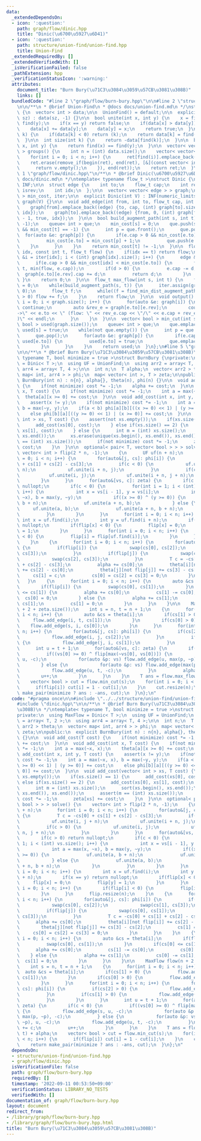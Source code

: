 ```yaml
---
data:
  _extendedDependsOn:
  - icon: ':question:'
    path: graph/flow/dinic.hpp
    title: "Dinic(\u6700\u5927\u6D41)"
  - icon: ':question:'
    path: structure/union-find/union-find.hpp
    title: Union-Find
  _extendedRequiredBy: []
  _extendedVerifiedWith: []
  _isVerificationFailed: false
  _pathExtension: hpp
  _verificationStatusIcon: ':warning:'
  attributes:
    document_title: "Burn Bury(\u71C3\u3084\u3059\u57CB\u3081\u308B)"
    links: []
  bundledCode: "#line 2 \"graph/flow/burn-bury.hpp\"\n\n#line 2 \"structure/union-find/union-find.hpp\"\
    \n\n/**\n * @brief Union-Find\n * @docs docs/union-find.md\n */\nstruct UnionFind\
    \ {\n  vector< int > data;\n\n  UnionFind() = default;\n\n  explicit UnionFind(size_t\
    \ sz) : data(sz, -1) {}\n\n  bool unite(int x, int y) {\n    x = find(x), y =\
    \ find(y);\n    if(x == y) return false;\n    if(data[x] > data[y]) swap(x, y);\n\
    \    data[x] += data[y];\n    data[y] = x;\n    return true;\n  }\n\n  int find(int\
    \ k) {\n    if(data[k] < 0) return (k);\n    return data[k] = find(data[k]);\n\
    \  }\n\n  int size(int k) {\n    return -data[find(k)];\n  }\n\n  bool same(int\
    \ x, int y) {\n    return find(x) == find(y);\n  }\n\n  vector< vector< int >\
    \ > groups() {\n    int n = (int) data.size();\n    vector< vector< int > > ret(n);\n\
    \    for(int i = 0; i < n; i++) {\n      ret[find(i)].emplace_back(i);\n    }\n\
    \    ret.erase(remove_if(begin(ret), end(ret), [&](const vector< int > &v) {\n\
    \      return v.empty();\n    }), end(ret));\n    return ret;\n  }\n};\n#line\
    \ 1 \"graph/flow/dinic.hpp\"\n/**\n * @brief Dinic(\u6700\u5927\u6D41)\n * @docs\
    \ docs/dinic.md\n */\ntemplate< typename flow_t >\nstruct Dinic {\n  const flow_t\
    \ INF;\n\n  struct edge {\n    int to;\n    flow_t cap;\n    int rev;\n    bool\
    \ isrev;\n    int idx;\n  };\n\n  vector< vector< edge > > graph;\n  vector< int\
    \ > min_cost, iter;\n\n  explicit Dinic(int V) : INF(numeric_limits< flow_t >::max()),\
    \ graph(V) {}\n\n  void add_edge(int from, int to, flow_t cap, int idx = -1) {\n\
    \    graph[from].emplace_back((edge) {to, cap, (int) graph[to].size(), false,\
    \ idx});\n    graph[to].emplace_back((edge) {from, 0, (int) graph[from].size()\
    \ - 1, true, idx});\n  }\n\n  bool build_augment_path(int s, int t) {\n    min_cost.assign(graph.size(),\
    \ -1);\n    queue< int > que;\n    min_cost[s] = 0;\n    que.push(s);\n    while(!que.empty()\
    \ && min_cost[t] == -1) {\n      int p = que.front();\n      que.pop();\n    \
    \  for(auto &e: graph[p]) {\n        if(e.cap > 0 && min_cost[e.to] == -1) {\n\
    \          min_cost[e.to] = min_cost[p] + 1;\n          que.push(e.to);\n    \
    \    }\n      }\n    }\n    return min_cost[t] != -1;\n  }\n\n  flow_t find_min_dist_augment_path(int\
    \ idx, const int t, flow_t flow) {\n    if(idx == t) return flow;\n    for(int\
    \ &i = iter[idx]; i < (int) graph[idx].size(); i++) {\n      edge &e = graph[idx][i];\n\
    \      if(e.cap > 0 && min_cost[idx] < min_cost[e.to]) {\n        flow_t d = find_min_dist_augment_path(e.to,\
    \ t, min(flow, e.cap));\n        if(d > 0) {\n          e.cap -= d;\n        \
    \  graph[e.to][e.rev].cap += d;\n          return d;\n        }\n      }\n   \
    \ }\n    return 0;\n  }\n\n  flow_t max_flow(int s, int t) {\n    flow_t flow\
    \ = 0;\n    while(build_augment_path(s, t)) {\n      iter.assign(graph.size(),\
    \ 0);\n      flow_t f;\n      while((f = find_min_dist_augment_path(s, t, INF))\
    \ > 0) flow += f;\n    }\n    return flow;\n  }\n\n  void output() {\n    for(int\
    \ i = 0; i < graph.size(); i++) {\n      for(auto &e: graph[i]) {\n        if(e.isrev)\
    \ continue;\n        auto &rev_e = graph[e.to][e.rev];\n        cout << i << \"\
    ->\" << e.to << \" (flow: \" << rev_e.cap << \"/\" << e.cap + rev_e.cap << \"\
    )\" << endl;\n      }\n    }\n  }\n\n  vector< bool > min_cut(int s) {\n    vector<\
    \ bool > used(graph.size());\n    queue< int > que;\n    que.emplace(s);\n   \
    \ used[s] = true;\n    while(not que.empty()) {\n      int p = que.front();\n\
    \      que.pop();\n      for(auto &e: graph[p]) {\n        if(e.cap > 0 and not\
    \ used[e.to]) {\n          used[e.to] = true;\n          que.emplace(e.to);\n\
    \        }\n      }\n    }\n    return used;\n  }\n};\n#line 5 \"graph/flow/burn-bury.hpp\"\
    \n\n/**\n * @brief Burn Bury(\u71C3\u3084\u3059\u57CB\u3081\u308B)\n */\ntemplate<\
    \ typename T, bool minimize = true >\nstruct BurnBury {\nprivate:\n  using MaxFlow\
    \ = Dinic< T >;\n  using UF = UnionFind;\n  using arr2 = array< T, 2 >;\n  using\
    \ arr4 = array< T, 4 >;\n\n  int n;\n  T alpha;\n  vector< arr2 > theta;\n  vector<\
    \ map< int, arr4 > > phi;\n  map< vector< int >, T > zeta;\n\npublic:\n  explicit\
    \ BurnBury(int n) : n{n}, alpha{}, theta(n), phi(n) {}\n\n  void add_cost(T cost)\
    \ {\n    if(not minimize) cost *= -1;\n    alpha += cost;\n  }\n\n  void add_cost(int\
    \ x, T cost) {\n    if(not minimize) cost *= -1;\n    int a = max(~x, x);\n  \
    \  theta[a][x >= 0] += cost;\n  }\n\n  void add_cost(int x, int y, T cost) {\n\
    \    assert(x != y);\n    if(not minimize) cost *= -1;\n    int a = max(~x, x),\
    \ b = max(~y, y);\n    if(a < b) phi[a][b][((x >= 0) << 1) | (y >= 0)] += cost;\n\
    \    else phi[b][a][((y >= 0) << 1) | (x >= 0)] += cost;\n  }\n\n  void add_cost(vector<\
    \ int > xs, T cost) {\n    assert(not xs.empty());\n    if(xs.size() == 1) {\n\
    \      add_cost(xs[0], cost);\n    } else if(xs.size() == 2) {\n      add_cost(xs[0],\
    \ xs[1], cost);\n    } else {\n      int m = (int) xs.size();\n      sort(xs.begin(),\
    \ xs.end());\n      xs.erase(unique(xs.begin(), xs.end()), xs.end());\n      assert(m\
    \ == (int) xs.size());\n      if(not minimize) cost *= -1;\n      zeta[xs] +=\
    \ cost;\n    }\n  }\n\n  optional< pair< T, vector< bool > > > solve() {\n   \
    \ vector< int > flip(2 * n, -1);\n    {\n      UF uf(n + n);\n      for(int i\
    \ = 0; i < n; i++) {\n        for(auto&[j, cs]: phi[i]) {\n          T c = -cs[0]\
    \ + cs[1] + cs[2] - cs[3];\n          if(c < 0) {\n            uf.unite(i, j +\
    \ n);\n            uf.unite(i + n, j);\n          }\n          if(c > 0) {\n \
    \           uf.unite(i, j);\n            uf.unite(i + n, j + n);\n          }\n\
    \        }\n      }\n      for(auto&[vs, c]: zeta) {\n        if(c > 0) return\
    \ nullopt;\n        if(c < 0) {\n          for(int i = 1; i < (int) vs.size();\
    \ i++) {\n            int x = vs[i - 1], y = vs[i];\n            int a = max(x,\
    \ ~x), b = max(y, ~y);\n            if((x >= 0) ^ (y >= 0)) {\n              uf.unite(a,\
    \ b + n);\n              uf.unite(a + n, b);\n            } else {\n         \
    \     uf.unite(a, b);\n              uf.unite(a + n, b + n);\n            }\n\
    \          }\n        }\n      }\n      for(int i = 0; i < n; i++) {\n       \
    \ int x = uf.find(i);\n        int y = uf.find(i + n);\n        if(x == y) return\
    \ nullopt;\n        if(flip[x] < 0) {\n          flip[x] = 0;\n          flip[y]\
    \ = 1;\n        }\n      }\n      for(int i = 0; i < n; i++) {\n        if(flip[i]\
    \ < 0) {\n          flip[i] = flip[uf.find(i)];\n        }\n      }\n      flip.resize(n);\n\
    \    }\n    {\n      for(int i = 0; i < n; i++) {\n        for(auto&[j, cs]: phi[i])\
    \ {\n          if(flip[i]) {\n            swap(cs[0], cs[2]);\n            swap(cs[1],\
    \ cs[3]);\n          }\n          if(flip[j]) {\n            swap(cs[0], cs[1]);\n\
    \            swap(cs[2], cs[3]);\n          }\n          T c = -cs[0] + cs[1]\
    \ + cs[2] - cs[3];\n          alpha += cs[0];\n          theta[i][not flip[i]]\
    \ += cs[2] - cs[0];\n          theta[j][not flip[j]] += cs[3] - cs[2];\n     \
    \     cs[1] = c;\n          cs[0] = cs[2] = cs[3] = 0;\n        }\n      }\n \
    \   }\n    {\n      for(int i = 0; i < n; i++) {\n        auto &cs = theta[i];\n\
    \        if(flip[i]) {\n          swap(cs[0], cs[1]);\n        }\n        if(cs[0]\
    \ <= cs[1]) {\n          alpha += cs[0];\n          cs[1] -= cs[0];\n        \
    \  cs[0] = 0;\n        } else {\n          alpha += cs[1];\n          cs[0] -=\
    \ cs[1];\n          cs[1] = 0;\n        }\n      }\n    }\n\n    MaxFlow flow(n\
    \ + 2 + zeta.size());\n    int s = n, t = n + 1;\n    {\n      for(int i = 0;\
    \ i < n; i++) {\n        auto &cs = theta[i];\n        if(cs[1] > 0) {\n     \
    \     flow.add_edge(i, t, cs[1]);\n        }\n        if(cs[0] > 0) {\n      \
    \    flow.add_edge(s, i, cs[0]);\n        }\n      }\n      for(int i = 0; i <\
    \ n; i++) {\n        for(auto&[j, cs]: phi[i]) {\n          if(cs[2] > 0) {\n\
    \            flow.add_edge(i, j, cs[2]);\n          }\n          if(cs[1] > 0)\
    \ {\n            flow.add_edge(j, i, cs[1]);\n          }\n        }\n      }\n\
    \      int u = t + 1;\n      for(auto&[vs, c]: zeta) {\n        if(c < 0) {\n\
    \          if((vs[0] >= 0) ^ flip[max(~vs[0], vs[0])]) {\n            flow.add_edge(s,\
    \ u, -c);\n            for(auto &p: vs) flow.add_edge(u, max(p, ~p), -c);\n  \
    \        } else {\n            for(auto &p: vs) flow.add_edge(max(p, ~p), u, -c);\n\
    \            flow.add_edge(u, t, -c);\n          }\n          alpha += c;\n  \
    \        u++;\n        }\n      }\n    }\n    T ans = flow.max_flow(s, t) + alpha;\n\
    \    vector< bool > cut = flow.min_cut(s);\n    for(int i = 0; i < n; i++) {\n\
    \      if(flip[i]) cut[i] = 1 - cut[i];\n    }\n    cut.resize(n);\n    return\
    \ make_pair(minimize ? ans : -ans, cut);\n  }\n};\n"
  code: "#pragma once\n\n#include \"../../structure/union-find/union-find.hpp\"\n\
    #include \"dinic.hpp\"\n\n/**\n * @brief Burn Bury(\u71C3\u3084\u3059\u57CB\u3081\
    \u308B)\n */\ntemplate< typename T, bool minimize = true >\nstruct BurnBury {\n\
    private:\n  using MaxFlow = Dinic< T >;\n  using UF = UnionFind;\n  using arr2\
    \ = array< T, 2 >;\n  using arr4 = array< T, 4 >;\n\n  int n;\n  T alpha;\n  vector<\
    \ arr2 > theta;\n  vector< map< int, arr4 > > phi;\n  map< vector< int >, T >\
    \ zeta;\n\npublic:\n  explicit BurnBury(int n) : n{n}, alpha{}, theta(n), phi(n)\
    \ {}\n\n  void add_cost(T cost) {\n    if(not minimize) cost *= -1;\n    alpha\
    \ += cost;\n  }\n\n  void add_cost(int x, T cost) {\n    if(not minimize) cost\
    \ *= -1;\n    int a = max(~x, x);\n    theta[a][x >= 0] += cost;\n  }\n\n  void\
    \ add_cost(int x, int y, T cost) {\n    assert(x != y);\n    if(not minimize)\
    \ cost *= -1;\n    int a = max(~x, x), b = max(~y, y);\n    if(a < b) phi[a][b][((x\
    \ >= 0) << 1) | (y >= 0)] += cost;\n    else phi[b][a][((y >= 0) << 1) | (x >=\
    \ 0)] += cost;\n  }\n\n  void add_cost(vector< int > xs, T cost) {\n    assert(not\
    \ xs.empty());\n    if(xs.size() == 1) {\n      add_cost(xs[0], cost);\n    }\
    \ else if(xs.size() == 2) {\n      add_cost(xs[0], xs[1], cost);\n    } else {\n\
    \      int m = (int) xs.size();\n      sort(xs.begin(), xs.end());\n      xs.erase(unique(xs.begin(),\
    \ xs.end()), xs.end());\n      assert(m == (int) xs.size());\n      if(not minimize)\
    \ cost *= -1;\n      zeta[xs] += cost;\n    }\n  }\n\n  optional< pair< T, vector<\
    \ bool > > > solve() {\n    vector< int > flip(2 * n, -1);\n    {\n      UF uf(n\
    \ + n);\n      for(int i = 0; i < n; i++) {\n        for(auto&[j, cs]: phi[i])\
    \ {\n          T c = -cs[0] + cs[1] + cs[2] - cs[3];\n          if(c < 0) {\n\
    \            uf.unite(i, j + n);\n            uf.unite(i + n, j);\n          }\n\
    \          if(c > 0) {\n            uf.unite(i, j);\n            uf.unite(i +\
    \ n, j + n);\n          }\n        }\n      }\n      for(auto&[vs, c]: zeta) {\n\
    \        if(c > 0) return nullopt;\n        if(c < 0) {\n          for(int i =\
    \ 1; i < (int) vs.size(); i++) {\n            int x = vs[i - 1], y = vs[i];\n\
    \            int a = max(x, ~x), b = max(y, ~y);\n            if((x >= 0) ^ (y\
    \ >= 0)) {\n              uf.unite(a, b + n);\n              uf.unite(a + n, b);\n\
    \            } else {\n              uf.unite(a, b);\n              uf.unite(a\
    \ + n, b + n);\n            }\n          }\n        }\n      }\n      for(int\
    \ i = 0; i < n; i++) {\n        int x = uf.find(i);\n        int y = uf.find(i\
    \ + n);\n        if(x == y) return nullopt;\n        if(flip[x] < 0) {\n     \
    \     flip[x] = 0;\n          flip[y] = 1;\n        }\n      }\n      for(int\
    \ i = 0; i < n; i++) {\n        if(flip[i] < 0) {\n          flip[i] = flip[uf.find(i)];\n\
    \        }\n      }\n      flip.resize(n);\n    }\n    {\n      for(int i = 0;\
    \ i < n; i++) {\n        for(auto&[j, cs]: phi[i]) {\n          if(flip[i]) {\n\
    \            swap(cs[0], cs[2]);\n            swap(cs[1], cs[3]);\n          }\n\
    \          if(flip[j]) {\n            swap(cs[0], cs[1]);\n            swap(cs[2],\
    \ cs[3]);\n          }\n          T c = -cs[0] + cs[1] + cs[2] - cs[3];\n    \
    \      alpha += cs[0];\n          theta[i][not flip[i]] += cs[2] - cs[0];\n  \
    \        theta[j][not flip[j]] += cs[3] - cs[2];\n          cs[1] = c;\n     \
    \     cs[0] = cs[2] = cs[3] = 0;\n        }\n      }\n    }\n    {\n      for(int\
    \ i = 0; i < n; i++) {\n        auto &cs = theta[i];\n        if(flip[i]) {\n\
    \          swap(cs[0], cs[1]);\n        }\n        if(cs[0] <= cs[1]) {\n    \
    \      alpha += cs[0];\n          cs[1] -= cs[0];\n          cs[0] = 0;\n    \
    \    } else {\n          alpha += cs[1];\n          cs[0] -= cs[1];\n        \
    \  cs[1] = 0;\n        }\n      }\n    }\n\n    MaxFlow flow(n + 2 + zeta.size());\n\
    \    int s = n, t = n + 1;\n    {\n      for(int i = 0; i < n; i++) {\n      \
    \  auto &cs = theta[i];\n        if(cs[1] > 0) {\n          flow.add_edge(i, t,\
    \ cs[1]);\n        }\n        if(cs[0] > 0) {\n          flow.add_edge(s, i, cs[0]);\n\
    \        }\n      }\n      for(int i = 0; i < n; i++) {\n        for(auto&[j,\
    \ cs]: phi[i]) {\n          if(cs[2] > 0) {\n            flow.add_edge(i, j, cs[2]);\n\
    \          }\n          if(cs[1] > 0) {\n            flow.add_edge(j, i, cs[1]);\n\
    \          }\n        }\n      }\n      int u = t + 1;\n      for(auto&[vs, c]:\
    \ zeta) {\n        if(c < 0) {\n          if((vs[0] >= 0) ^ flip[max(~vs[0], vs[0])])\
    \ {\n            flow.add_edge(s, u, -c);\n            for(auto &p: vs) flow.add_edge(u,\
    \ max(p, ~p), -c);\n          } else {\n            for(auto &p: vs) flow.add_edge(max(p,\
    \ ~p), u, -c);\n            flow.add_edge(u, t, -c);\n          }\n          alpha\
    \ += c;\n          u++;\n        }\n      }\n    }\n    T ans = flow.max_flow(s,\
    \ t) + alpha;\n    vector< bool > cut = flow.min_cut(s);\n    for(int i = 0; i\
    \ < n; i++) {\n      if(flip[i]) cut[i] = 1 - cut[i];\n    }\n    cut.resize(n);\n\
    \    return make_pair(minimize ? ans : -ans, cut);\n  }\n};\n"
  dependsOn:
  - structure/union-find/union-find.hpp
  - graph/flow/dinic.hpp
  isVerificationFile: false
  path: graph/flow/burn-bury.hpp
  requiredBy: []
  timestamp: '2022-09-11 00:53:50+09:00'
  verificationStatus: LIBRARY_NO_TESTS
  verifiedWith: []
documentation_of: graph/flow/burn-bury.hpp
layout: document
redirect_from:
- /library/graph/flow/burn-bury.hpp
- /library/graph/flow/burn-bury.hpp.html
title: "Burn Bury(\u71C3\u3084\u3059\u57CB\u3081\u308B)"
---
```

